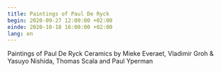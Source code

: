 ```yaml
---
title: Paintings of Paul De Ryck
begin: 2020-09-27 12:00:00 +02:00
einde: 2020-10-18 16:00:00 +02:00
lang: en
---
```


Paintings of Paul De Ryck
Ceramics by Mieke Everaet, Vladimir Groh & Yasuyo Nishida, Thomas Scala and Paul Yperman
